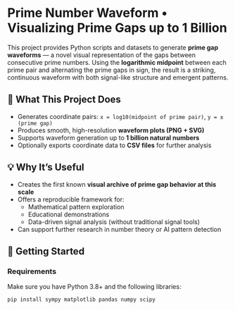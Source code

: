 # Prime Number Waveform • Visualizing Prime Gaps up to 1 Billion

This project provides Python scripts and datasets to generate **prime gap waveforms** — a novel visual representation of the gaps between consecutive prime numbers. Using the **logarithmic midpoint** between each prime pair and alternating the prime gaps in sign, the result is a striking, continuous waveform with both signal-like structure and emergent patterns.

## 📌 What This Project Does

- Generates coordinate pairs: `x = log10(midpoint of prime pair)`, `y = ±(prime gap)`
- Produces smooth, high-resolution **waveform plots (PNG + SVG)**
- Supports waveform generation up to **1 billion natural numbers**
- Optionally exports coordinate data to **CSV files** for further analysis

## 💡 Why It’s Useful

- Creates the first known **visual archive of prime gap behavior at this scale**
- Offers a reproducible framework for:
  - Mathematical pattern exploration
  - Educational demonstrations
  - Data-driven signal analysis (without traditional signal tools)
- Can support further research in number theory or AI pattern detection

## 🚀 Getting Started

### Requirements

Make sure you have Python 3.8+ and the following libraries:

```bash
pip install sympy matplotlib pandas numpy scipy
